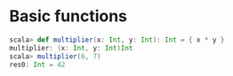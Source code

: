 # Basic functions
```scala
scala> def multiplier(x: Int, y: Int): Int = { x * y }
multiplier: (x: Int, y: Int)Int
scala> multiplier(6, 7)
res0: Int = 42
```

